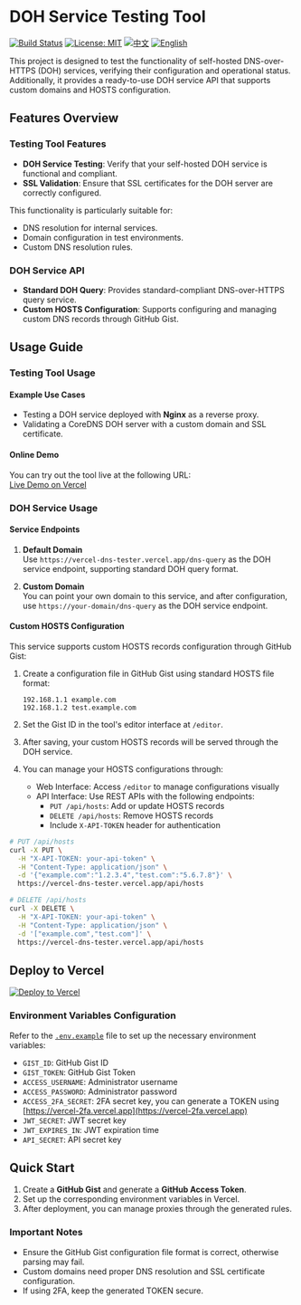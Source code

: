 # DOH Service Testing Tool

[![Build Status](https://github.com/DavidKk/vercel-dns-tester/actions/workflows/coverage.workflow.yml/badge.svg)](https://github.com/DavidKk/vercel-dns-tester/actions/workflows/coverage.workflow.yml) [![License: MIT](https://img.shields.io/badge/License-MIT-yellow.svg)](https://opensource.org/licenses/MIT) [![中文](https://img.shields.io/badge/%E6%96%87%E6%A1%A3-%E4%B8%AD%E6%96%87-green?style=flat-square&logo=docs)](https://github.com/DavidKk/vercel-dns-tester/blob/main/README.zh-CN.md) [![English](https://img.shields.io/badge/docs-English-green?style=flat-square&logo=docs)](https://github.com/DavidKk/vercel-dns-tester/blob/main/README.md)

This project is designed to test the functionality of self-hosted DNS-over-HTTPS (DOH) services, verifying their configuration and operational status. Additionally, it provides a ready-to-use DOH service API that supports custom domains and HOSTS configuration.

## Features Overview

### Testing Tool Features

- **DOH Service Testing**: Verify that your self-hosted DOH service is functional and compliant.
- **SSL Validation**: Ensure that SSL certificates for the DOH server are correctly configured.

This functionality is particularly suitable for:

- DNS resolution for internal services.
- Domain configuration in test environments.
- Custom DNS resolution rules.

### DOH Service API

- **Standard DOH Query**: Provides standard-compliant DNS-over-HTTPS query service.
- **Custom HOSTS Configuration**: Supports configuring and managing custom DNS records through GitHub Gist.

## Usage Guide

### Testing Tool Usage

#### Example Use Cases

- Testing a DOH service deployed with **Nginx** as a reverse proxy.
- Validating a CoreDNS DOH server with a custom domain and SSL certificate.

#### Online Demo

You can try out the tool live at the following URL:  
[Live Demo on Vercel](https://vercel-dns-tester.vercel.app/)

### DOH Service Usage

#### Service Endpoints

1. **Default Domain**  
   Use `https://vercel-dns-tester.vercel.app/dns-query` as the DOH service endpoint, supporting standard DOH query format.

2. **Custom Domain**  
   You can point your own domain to this service, and after configuration, use `https://your-domain/dns-query` as the DOH service endpoint.

#### Custom HOSTS Configuration

This service supports custom HOSTS records configuration through GitHub Gist:

1. Create a configuration file in GitHub Gist using standard HOSTS file format:

   ```
   192.168.1.1 example.com
   192.168.1.2 test.example.com
   ```

2. Set the Gist ID in the tool's editor interface at `/editor`.
3. After saving, your custom HOSTS records will be served through the DOH service.
4. You can manage your HOSTS configurations through:
   - Web Interface: Access `/editor` to manage configurations visually
   - API Interface: Use REST APIs with the following endpoints:
     - `PUT /api/hosts`: Add or update HOSTS records
     - `DELETE /api/hosts`: Remove HOSTS records
     - Include `X-API-TOKEN` header for authentication

```bash
# PUT /api/hosts
curl -X PUT \
  -H "X-API-TOKEN: your-api-token" \
  -H "Content-Type: application/json" \
  -d '{"example.com":"1.2.3.4","test.com":"5.6.7.8"}' \
  https://vercel-dns-tester.vercel.app/api/hosts
```

```bash
# DELETE /api/hosts
curl -X DELETE \
  -H "X-API-TOKEN: your-api-token" \
  -H "Content-Type: application/json" \
  -d '["example.com","test.com"]' \
  https://vercel-dns-tester.vercel.app/api/hosts
```

## Deploy to Vercel

[![Deploy to Vercel](https://vercel.com/button)](https://vercel.com/new/clone?repository-url=https%3A%2F%2Fgithub.com%2FDavidKk%2Fvercel-proxy-rule)

### Environment Variables Configuration

Refer to the [`.env.example`](./.env.example) file to set up the necessary environment variables:

- `GIST_ID`: GitHub Gist ID
- `GIST_TOKEN`: GitHub Gist Token
- `ACCESS_USERNAME`: Administrator username
- `ACCESS_PASSWORD`: Administrator password
- `ACCESS_2FA_SECRET`: 2FA secret key, you can generate a TOKEN using [https://vercel-2fa.vercel.app](https://vercel-2fa.vercel.app)
- `JWT_SECRET`: JWT secret key
- `JWT_EXPIRES_IN`: JWT expiration time
- `API_SECRET`: API secret key

## Quick Start

1. Create a **GitHub Gist** and generate a **GitHub Access Token**.
2. Set up the corresponding environment variables in Vercel.
3. After deployment, you can manage proxies through the generated rules.

### Important Notes

- Ensure the GitHub Gist configuration file format is correct, otherwise parsing may fail.
- Custom domains need proper DNS resolution and SSL certificate configuration.
- If using 2FA, keep the generated TOKEN secure.
